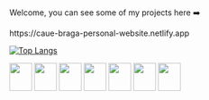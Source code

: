 
 Welcome, you can see some of my projects here ➡️
<div margin="20px"> https://caue-braga-personal-website.netlify.app </div>
 


[![Top Langs](https://github-readme-stats.vercel.app/api/top-langs/?username=CaueBraga&layout=compact&theme=radical)](https://github.com/CaueBraga/github-readme-stats)

<div>
<img height="50" width="40" src="https://cdn.jsdelivr.net/gh/devicons/devicon/icons/react/react-original-wordmark.svg" />
<img height="50" width="40" src="https://cdn.jsdelivr.net/gh/devicons/devicon/icons/nextjs/nextjs-original.svg" />
<img height="50" width="40"  src="https://cdn.jsdelivr.net/gh/devicons/devicon/icons/tailwindcss/tailwindcss-plain.svg" />
<img height="50" width="40" src="https://cdn.jsdelivr.net/gh/devicons/devicon/icons/javascript/javascript-original.svg" />
<img height="50" width="40" src="https://cdn.jsdelivr.net/gh/devicons/devicon/icons/typescript/typescript-original.svg" />
<img height="50" width="40" src="https://cdn.jsdelivr.net/gh/devicons/devicon/icons/html5/html5-original.svg" />
<img height="50" width="40" src="https://cdn.jsdelivr.net/gh/devicons/devicon/icons/css3/css3-original.svg" />


 
 </div>

   
